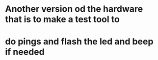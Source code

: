 # Another version od the hardware that is to make a test tool to 
# do pings and flash the led and beep if needed
